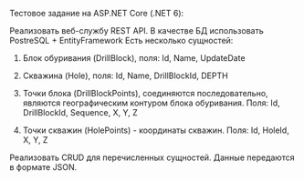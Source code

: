Тестовое задание на ASP.NET Core (.NET 6):

Реализовать веб-службу REST API. В качестве БД использовать PostreSQL + EntityFramework Есть несколько сущностей:

1. Блок обуривания (DrillBlock), поля: Id, Name, UpdateDate

2. Скважина (Hole), поля: Id, Name, DrillBlockId, DEPTH

3. Точки блока (DrillBlockPoints), соединяются последовательно, являются географическим контуром блока обуривания. Поля: Id, DrillBlockId, Sequence, X, Y, Z

4. Точки скважин (HolePoints) - координаты скважин. Поля: Id, HoleId, X, Y, Z

Реализовать CRUD для перечисленных сущностей. Данные передаются в формате JSON.